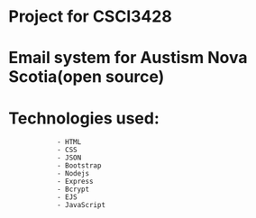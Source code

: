 # Project for CSCI3428
# Email system for Austism Nova Scotia(open source)

# Technologies used:
                - HTML
                - CSS
                - JSON
                - Bootstrap
                - Nodejs
                - Express
                - Bcrypt
                - EJS
                - JavaScript

                

